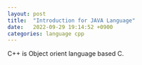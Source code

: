 ```yaml
---
layout: post
title:  "Introduction for JAVA Language"
date:   2022-09-29 19:14:52 +0900
categories: language cpp
---
```

C++ is Object orient language based C.